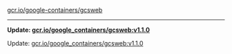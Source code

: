 [gcr.io/google-containers/gcsweb](https://hub.docker.com/r/cruse/gcsweb/tags/) 

----
**Update: [gcr.io/google_containers/gcsweb:v1.1.0](https://hub.docker.com/r/cruse/gcsweb/tags/)**

Update: [gcr.io/google_containers/gcsweb:v1.1.0](https://hub.docker.com/r/cruse/gcsweb/tags/)

